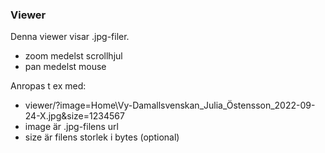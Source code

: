 ### Viewer

Denna viewer visar .jpg-filer.

* zoom medelst scrollhjul
* pan medelst mouse

Anropas t ex med: 
* viewer/?image=Home\Vy-Damallsvenskan_Julia_Östensson_2022-09-24-X.jpg&size=1234567
* image är .jpg-filens url
* size är filens storlek i bytes (optional)
